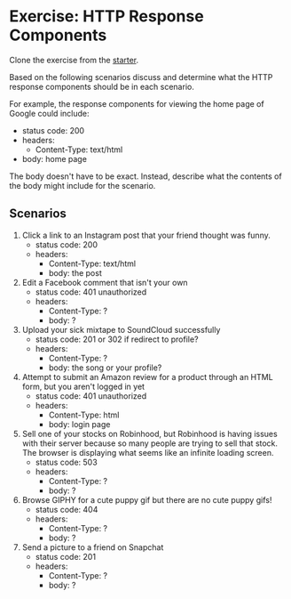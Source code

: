 # Exercise: HTTP Response Components

Clone the exercise from the [starter].

Based on the following scenarios discuss and determine what the HTTP response
components should be in each scenario.

For example, the response components for viewing the home page of Google could
include:

- status code: 200
- headers:
  - Content-Type: text/html
- body: home page

The body doesn't have to be exact. Instead, describe what the contents of the
body might include for the scenario.

## Scenarios

1. Click a link to an Instagram post that your friend thought was funny.
   - status code: 200
   - headers:
      - Content-Type: text/html
      - body: the post
2. Edit a Facebook comment that isn't your own
   - status code: 401 unauthorized
   - headers:
      - Content-Type: ?
      - body: ?
3. Upload your sick mixtape to SoundCloud successfully
   - status code: 201 or 302 if redirect to profile?
   - headers:
      - Content-Type: ?
      - body: the song or your profile?
4. Attempt to submit an Amazon review for a product through an HTML form, but
   you aren't logged in yet
   - status code: 401 unauthorized
   - headers:
      - Content-Type: html
      - body: login page
5. Sell one of your stocks on Robinhood, but Robinhood is having issues with
   their server because so many people are trying to sell that stock. The
   browser is displaying what seems like an infinite loading screen.
   - status code: 503
   - headers:
      - Content-Type: ?
      - body: ?
6. Browse GIPHY for a cute puppy gif but there are no cute puppy gifs!
   - status code: 404
   - headers:
      - Content-Type: ?
      - body: ?
7. Send a picture to a friend on Snapchat
   - status code: 201
   - headers:
      - Content-Type: ?
      - body: ?

[starter]: https://github.com/appacademy/practice-for-week-08-http-response-components

